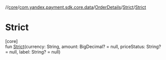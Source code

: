 //[core](../../../../index.md)/[com.yandex.payment.sdk.core.data](../../index.md)/[OrderDetails](../index.md)/[Strict](index.md)/[Strict](-strict.md)

# Strict

[core]\
fun [Strict](-strict.md)(currency: String, amount: BigDecimal? = null, priceStatus: String? = null, label: String? = null)
